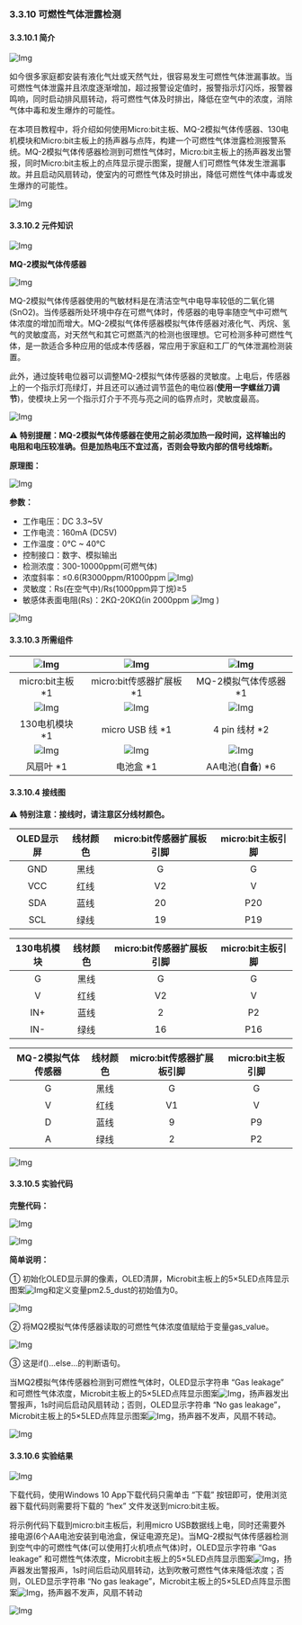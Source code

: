 ### 3.3.10 可燃性气体泄露检测

#### 3.3.10.1 简介

![Img](./media/top1.png)

如今很多家庭都安装有液化气灶或天然气灶，很容易发生可燃性气体泄漏事故。当可燃性气体泄露并且浓度逐渐增加，超过报警设定值时，报警指示灯闪烁，报警器鸣响，同时启动排风扇转动，将可燃性气体及时排出，降低在空气中的浓度，消除气体中毒和发生爆炸的可能性。

在本项目教程中，将介绍如何使用Micro:bit主板、MQ-2模拟气体传感器、130电机模块和Micro:bit主板上的扬声器与点阵，构建一个可燃性气体泄露检测报警系统。MQ-2模拟气体传感器检测到可燃性气体时，Micro:bit主板上的扬声器发出警报，同时Micro:bit主板上的点阵显示提示图案，提醒人们可燃性气体发生泄漏事故。并且启动风扇转动，使室内的可燃性气体及时排出，降低可燃性气体中毒或发生爆炸的可能性。

![Img](./media/bottom1.png)

#### 3.3.10.2 元件知识  

![Img](./media/2top.png)

**MQ-2模拟气体传感器**

![Img](./media/MQ2.png)

MQ-2模拟气体传感器使用的气敏材料是在清洁空气中电导率较低的二氧化锡(SnO2)。当传感器所处环境中存在可燃气体时，传感器的电导率随空气中可燃气体浓度的增加而增大。MQ-2模拟气体传感器模拟气体传感器对液化气、丙烷、氢气的灵敏度高，对天然气和其它可燃蒸汽的检测也很理想。它可检测多种可燃性气体，是一款适合多种应用的低成本传感器，常应用于家庭和工厂的气体泄漏检测装置。

此外，通过旋转电位器可以调整MQ-2模拟气体传感器的灵敏度。上电后，传感器上的一个指示灯亮绿灯，并且还可以通过调节蓝色的电位器(**使用一字螺丝刀调节**)，使模块上另一个指示灯介于不亮与亮之间的临界点时，灵敏度最高。

![Img](./media/MQ2-1.png)

⚠️ **特别提醒：MQ-2模拟气体传感器在使用之前必须加热一段时间，这样输出的电阻和电压较准确。但是加热电压不宜过高，否则会导致内部的信号线熔断。**

**原理图：**

![Img](./media/gas-schematic.png)

**参数：**

- 工作电压：DC 3.3~5V
- 工作电流：160mA (DC5V)
- 工作温度：0°C ~ 40°C
- 控制接口：数字、模拟输出
- 检测浓度：300-10000ppm(可燃气体)
- 浓度斜率：≤0.6(R3000ppm/R1000ppm ![Img](./media/C3H8.png))
- 灵敏度：Rs(在空气中)/Rs(1000ppm异丁烷)≥5
- 敏感体表面电阻(Rs)：2KΩ-20KΩ(in 2000ppm ![Img](./media/C3H8.png) )

![Img](./media/2bottom.png)

#### 3.3.10.3 所需组件

| ![Img](./media/microbitV2.png)| ![Img](./media/ExpansionBoard.png)  |![Img](./media/MQ2-2.png)| 
| :--: | :--: | :--: |
| micro:bit主板 *1 | micro:bit传感器扩展板 *1 |MQ-2模拟气体传感器 *1 |
|![Img](./media/motor.png) |![Img](./media/usb.png) |![Img](./media/4pin.png)|
|130电机模块 *1| micro USB 线 *1|4 pin 线材 *2 |
|![Img](./media/fan.png) |![Img](./media/batterycase.png)| ![Img](./media/AAbattery.png)|
|风扇叶 *1|电池盒 *1|AA电池(**自备**) *6|

#### 3.3.10.4 接线图

⚠️ **特别注意：接线时，请注意区分线材颜色。**

| OLED显示屏 | 线材颜色 | micro:bit传感器扩展板引脚 |micro:bit主板引脚 |
| :--: | :--: | :--: | :--: |
| GND | 黑线 | G | G |
| VCC | 红线 | V2 | V |
| SDA | 蓝线 | 20 | P20 |
| SCL | 绿线 | 19 | P19 |

| 130电机模块 | 线材颜色 | micro:bit传感器扩展板引脚 |micro:bit主板引脚 |
| :--: | :--: | :--: | :--: |
| G | 黑线 | G | G |
| V | 红线 | V2 | V |
| IN+ | 蓝线 | 2 | P2 |
| IN- | 绿线 | 16 | P16 |

| MQ-2模拟气体传感器 | 线材颜色 | micro:bit传感器扩展板引脚 |micro:bit主板引脚 |
| :--: | :--: | :--: | :--: |
| G | 黑线 | G | G |
| V | 红线 | V1 | V |
| D | 蓝线 | 9 | P9 |
| A | 绿线 | 2 | P2 |

![Img](./media/couj10.png)

#### 3.3.10.5 实验代码

**完整代码：**

![Img](./media/couj010.png)

![Img](./media/line1.png)

**简单说明：**

① 初始化OLED显示屏的像素，OLED清屏，Microbit主板上的5×5LED点阵显示图案![Img](./media/ab3.png)和定义变量pm2.5_dust的初始值为0。

![Img](./media/cou38.png)

② 将MQ2模拟气体传感器读取的可燃性气体浓度值赋给于变量gas_value。

![Img](./media/cou39.png)

③ 这是if()...else...的判断语句。

当MQ2模拟气体传感器检测到可燃性气体时，OLED显示字符串 “Gas leakage” 和可燃性气体浓度，Microbit主板上的5×5LED点阵显示图案![Img](./media/ab2.png)，扬声器发出警报声，1s时间后启动风扇转动；否则，OLED显示字符串 “No gas leakage”，Microbit主板上的5×5LED点阵显示图案![Img](./media/ab3.png)，扬声器不发声，风扇不转动。

![Img](./media/cou40.png)

#### 3.3.10.6 实验结果

![Img](./media/4top.png)

下载代码，使用Windows 10 App下载代码只需单击 “下载” 按钮即可，使用浏览器下载代码则需要将下载的 “hex” 文件发送到micro:bit主板。

将示例代码下载到micro:bit主板后，利用micro USB数据线上电，同时还需要外接电源(6个AA电池安装到电池盒，保证电源充足)。当MQ-2模拟气体传感器检测到空气中的可燃性气体(可以使用打火机喷点气体)时，OLED显示字符串 “Gas leakage” 和可燃性气体浓度，Microbit主板上的5×5LED点阵显示图案![Img](./media/ab2.png)，扬声器发出警报声，1s时间后启动风扇转动，达到吹散可燃性气体来降低浓度；否则，OLED显示字符串 “No gas leakage”，Microbit主板上的5×5LED点阵显示图案![Img](./media/ab3.png)，扬声器不发声，风扇不转动

![Img](./media/4bottom.png)



